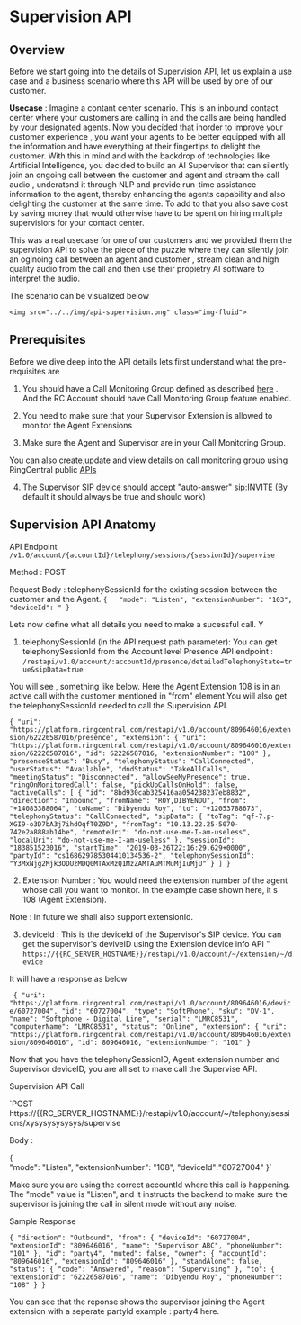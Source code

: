 # Supervision API

## Overview

 Before we start going into the details of Supervision API, let us explain a use case and a business scenario where this API will be used by one of our customer.
 
 **Usecase** : Imagine a contant center scenario. This is an inbound contact center where your customers are calling in and the calls are being handled by your designated agents. Now you decided that inorder to improve your customer experience , you want your agents to be better equipped with all the information and have everything at their fingertips to delight the customer. With this in mind and with the backdrop of technologies like Artificial Intelligence, you decided to build an AI Supervisor that can silently join an ongoing call between the customer and agent and stream the call audio , underatsnd it through NLP and provide run-time assistance information to the agent, thereby enhancing the agents capability and also delighting the customer at the same time. To add to that you also save cost by saving money that would otherwise have to be spent on hiring multiple supervisiors for your contact center.
 
 This was a real usecase for one of our customers and we provided them the supervision API to solve the piece of the puzzle where they can silently join an oginoing call between an agent and customer , stream clean and high quality audio from the call and then use their propietry AI software to interpret the audio.
 
 The scenario can be visualized below
 
    <img src="../../img/api-supervision.png" class="img-fluid">
 
 

## Prerequisites

Before we dive deep into the API details lets first understand what the pre-requisites are

1. You should have a Call Monitoring Group defined as described [here](https://support.ringcentral.com/s/article/8050?language=en_US) . And the RC Account should have Call Monitoring Group feature enabled.

2. You need to make sure that your Supervisor Extension is allowed to monitor the Agent Extensions

3. Make sure the Agent and Supervisor are in your Call Monitoring Group.

You can also create,update and view details on call monitoring group using RingCentral public [APIs](https://developers.ringcentral.com/api-reference#Account-Provisioning-createCallMonitoringGroup)

4. The Supervisor SIP device should accept "auto-answer" sip:INVITE (By default it should always be true and should work)

## Supervision API Anatomy

API Endpoint `/v1.0/account/{accountId}/telephony/sessions/{sessionId}/supervise`

Method : POST

Request Body :
telephonySessionId for the existing session between the customer and the Agent. 
`{  
   "mode": "Listen",
   "extensionNumber": "103",
   "deviceId": "
}`

Lets now define what all details you need to make a sucessful call. Y

1. telephonySessionId (in the API request path parameter):
You can get telephonySessionId from the Account level Presence API endpoint : 
`/restapi/v1.0/account/:accountId/presence/detailedTelephonyState=true&sipData=true`

You will see , something like below. Here the Agent Extension 108 is in an active call with the customer mentioned in "from" element.You will also get the telephonySessionId needed to call the Supervision API. 

 `{
     "uri": "https://platform.ringcentral.com/restapi/v1.0/account/809646016/extension/62226587016/presence",
            "extension": {
                "uri": "https://platform.ringcentral.com/restapi/v1.0/account/809646016/extension/62226587016",
                "id": 62226587016,
                "extensionNumber": "108"
            },
            "presenceStatus": "Busy",
            "telephonyStatus": "CallConnected",
            "userStatus": "Available",
            "dndStatus": "TakeAllCalls",
            "meetingStatus": "Disconnected",
            "allowSeeMyPresence": true,
            "ringOnMonitoredCall": false,
            "pickUpCallsOnHold": false,
            "activeCalls": [
                {
                    "id": "8bd930cab325416aa054238237eb8832",
                    "direction": "Inbound",
                    "fromName": "ROY,DIBYENDU",
                    "from": "+14083388064",
                    "toName": "Dibyendu Roy",
                    "to": "+12053788673",
                    "telephonyStatus": "CallConnected",
                    "sipData": {
                        "toTag": "qf-7.p-XGI9-o3D7bA3j7ihdOqfT0Z9D",
                        "fromTag": "10.13.22.25-5070-742e2a888ab14be",
                        "remoteUri": "do-not-use-me-I-am-useless",
                        "localUri": "do-not-use-me-I-am-useless"
                    },
                    "sessionId": "183851523016",
                    "startTime": "2019-03-26T22:16:29.629+0000",
                    "partyId": "cs168629785304410134536-2",
                    "telephonySessionId": "Y3MxNjg2Mjk3ODUzMDQ0MTAxMzQ1MzZAMTAuMTMuMjIuMjU"
                }
            ]
        }`


2. Extension Number : You would need the extension number of the agent whose call you want to   monitor. In the example case shown here, it s 108 (Agent Extension).

Note : In future we shall also support extensionId.

3. deviceId : This is the deviceId of the Supervisor's SIP device. You can get the supervisor's deviveID using the Extension device info API " `https://{{RC_SERVER_HOSTNAME}}/restapi/v1.0/account/~/extension/~/device`

It will have a response as below

` {
            "uri": "https://platform.ringcentral.com/restapi/v1.0/account/809646016/device/60727004",
            "id": "60727004",
            "type": "SoftPhone",
            "sku": "DV-1",
            "name": "Softphone - Digital Line",
            "serial": "LMRC8531",
            "computerName": "LMRC8531",
            "status": "Online",
            "extension": {
                "uri": "https://platform.ringcentral.com/restapi/v1.0/account/809646016/extension/809646016",
                "id": 809646016,
                "extensionNumber": "101"
            }`


Now that you have the telephonySessionID, Agent extension number and Supervisor deviceID, you are all set to make call the Supervise API.

Supervision API Call

`POST https://{{RC_SERVER_HOSTNAME}}/restapi/v1.0/account/~/telephony/sessions/xysysysysysys/supervise

Body :

{  
   "mode": "Listen",
   "extensionNumber": "108",
   "deviceId":"60727004"
}`

Make sure you are using the correct accountId where this call is happening. The "mode" value is "Listen", and it instructs the backend to make sure the supervisor is joining the call in silent mode without any noise.

Sample Response

`
{
    "direction": "Outbound",
    "from": {
        "deviceId": "60727004",
        "extensionId": "809646016",
        "name": "Supervisor ABC",
        "phoneNumber": "101"
    },
    "id": "party4",
    "muted": false,
    "owner": {
        "accountId": "809646016",
        "extensionId": "809646016"
    },
    "standAlone": false,
    "status": {
        "code": "Answered",
        "reason": "Supervising"
    },
    "to": {
        "extensionId": "62226587016",
        "name": "Dibyendu Roy",
        "phoneNumber": "108"
    }
}
`

You can see that the reponse shows the supervisor joining the Agent extension with a seperate partyId example : party4 here.




